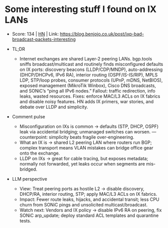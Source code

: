 # Some interesting stuff I found on IX LANs

- Score: 134 | [HN](https://news.ycombinator.com/item?id=45370882) | Link: https://blog.benjojo.co.uk/post/ixp-bad-broadcast-packets-interesting

- TL;DR
    - Internet exchanges are shared Layer-2 peering LANs. bgp.tools sniffs broadcast/multicast and routinely finds misconfigured defaults on IX ports: discovery beacons (LLDP/CDP/MNDP), auto-addressing (DHCP/DHCPv6, IPv6 RA), interior routing (OSPF/IS-IS/RIP), MPLS LDP, STP/loop probes, consumer protocols (UPnP, mDNS, NetBIOS), exposed management (MikroTik Winbox), Cisco DNS broadcasts, and SONiC’s “ping all IPv6 nodes.” Fallout: traffic redirection, info leaks, wasted resources. Fixes: enforce MAC/L3 ACLs on IX fabrics and disable noisy features. HN adds IX primers, war stories, and debate over LLDP and simplicity.

- Comment pulse
    - Misconfiguration on IXs is common → defaults (STP, DHCP, OSPF) leak via accidental bridging; unmanaged switches can worsen. — counterpoint: simplicity beats fragile over-engineering.
    - What an IX is → shared L2 peering LAN where routers run BGP; complex transport means VLAN mistakes can bridge office gear onto the exchange.
    - LLDP on IXs → great for cable tracing, but exposes metadata; normally not forwarded, yet leaks occur when segments are mis-bridged.

- LLM perspective
    - View: Treat peering ports as hostile L2 → disable discovery, DHCP/RA, interior routing, STP; apply MAC/L3 ACLs on IX fabrics.
    - Impact: Fewer route leaks, hijacks, and accidental transit; less CPU churn from SONiC pings and unsolicited multicast/broadcast.
    - Watch next: Vendors and IX policy → disable IPv6 RA on peering, fix SONiC arp_update; deploy standard ACL templates and quarantine tests.
